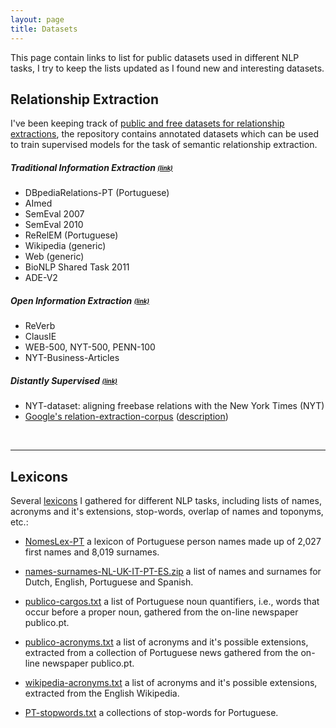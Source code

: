 ```yaml
---
layout: page
title: Datasets
---
```


This page contain links to list for public datasets used in different NLP tasks, I try to keep the lists updated as I found new and interesting datasets.

## __Relationship Extraction__

I've been keeping track of [public and free datasets for relationship extractions](https://github.com/davidsbatista/Annotated-Semantic-Relationships-Datasets), the repository contains annotated datasets which can be used to train supervised models for the task of semantic relationship extraction.

##### __Traditional Information Extraction__ <sub><sup>[(link)](https://github.com/davidsbatista/Annotated-Semantic-Relationships-Datasets/blob/master/README.md#tie)<sub><sup>

* DBpediaRelations-PT (Portuguese)
* AImed
* SemEval 2007
* SemEval 2010
* ReRelEM (Portuguese)
* Wikipedia (generic)
* Web (generic)
* BioNLP Shared Task 2011
* ADE-V2


##### __Open Information Extraction__ <sub><sup>[(link)](https://github.com/davidsbatista/Annotated-Semantic-Relationships-Datasets/blob/master/README.md#oie)<sub><sup>

* ReVerb
* ClausIE
* WEB-500, NYT-500, PENN-100
* NYT-Business-Articles

##### __Distantly Supervised__ <sub><sup>[(link)](https://github.com/davidsbatista/Annotated-Semantic-Relationships-Datasets/blob/master/README.md#ds)<sub><sup>

* NYT-dataset: aligning freebase relations with the New York Times (NYT)
* [Google's relation-extraction-corpus](https://github.com/google-research-datasets/relation-extraction-corpus) ([description](https://research.googleblog.com/2013/04/50000-lessons-on-how-to-read-relation.html))

<br>

---

## __Lexicons__

Several [lexicons](https://github.com/davidsbatista/lexicons) I gathered for different NLP tasks, including lists of names, acronyms and it's extensions, stop-words, overlap of names and toponyms, etc.:

* [NomesLex-PT](https://github.com/davidsbatista/lexicons/blob/master/NomesLex-PT.zip) a lexicon of Portuguese person names made up of 2,027 first names and 8,019 surnames.

* [names-surnames-NL-UK-IT-PT-ES.zip](https://github.com/davidsbatista/lexicons/blob/master/names-surnames-NL-UK-IT-PT-ES.zip) a list of names and surnames for Dutch, English, Portuguese and Spanish.

* [publico-cargos.txt](https://github.com/davidsbatista/lexicons/blob/master/publico-cargos.txt) a list of Portuguese noun quantifiers, i.e., words that occur before a proper noun, gathered from the on-line newspaper publico.pt.

* [publico-acronyms.txt](https://github.com/davidsbatista/lexicons/blob/master/publico-acronyms.txt) a list of acronyms and it's possible extensions, extracted from a collection of Portuguese news gathered from the on-line newspaper publico.pt.

* [wikipedia-acronyms.txt](https://github.com/davidsbatista/lexicons/blob/master/wikipedia-acronyms.txt) a list of acronyms and it's possible extensions, extracted from the English Wikipedia.

* [PT-stopwords.txt](https://github.com/davidsbatista/lexicons/blob/master/PT-stopwords.txt) a collections of stop-words for Portuguese.



<!--
## __Aspect-based Sentiment Analysis__
-->